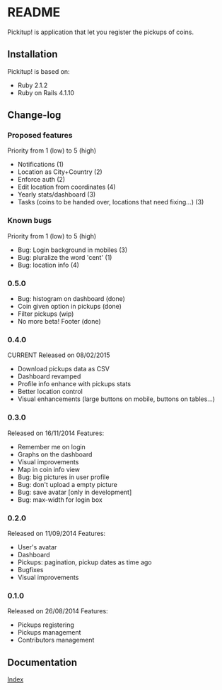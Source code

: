 # README
Pickitup! is application that let you register the pickups of coins.

## Installation
Pickitup! is based on:
 * Ruby 2.1.2
 * Ruby on Rails 4.1.10

## Change-log

### Proposed features
Priority from 1 (low) to 5 (high)
 * Notifications (1)
 * Location as City+Country (2)
 * Enforce auth (2)
 * Edit location from coordinates (4)
 * Yearly stats/dashboard (3)
 * Tasks (coins to be handed over, locations that need fixing...) (3)

### Known bugs
Priority from 1 (low) to 5 (high)
 * Bug: Login background in mobiles (3)
 * Bug: pluralize the word 'cent' (1)
 * Bug: location info (4)

### 0.5.0
 * Bug: histogram on dashboard (done)
 * Coin given option in pickups (done)
 * Filter pickups (wip)
 * No more beta! Footer (done)

### 0.4.0
CURRENT
Released on 08/02/2015
 * Download pickups data as CSV
 * Dashboard revamped
 * Profile info enhance with pickups stats
 * Better location control
 * Visual enhancements (large buttons on mobile, buttons on tables...)

### 0.3.0
Released on 16/11/2014
Features:
 * Remember me on login
 * Graphs on the dashboard
 * Visual improvements
 * Map in coin info view
 * Bug: big pictures in user profile
 * Bug: don't upload a empty picture
 * Bug: save avatar [only in development]
 * Bug: max-width for login box

### 0.2.0
Released on 11/09/2014
Features:
 * User's avatar
 * Dashboard
 * Pickups: pagination, pickup dates as time ago
 * Bugfixes
 * Visual improvements

### 0.1.0
Released on 26/08/2014
Features:
 * Pickups registering
 * Pickups management
 * Contributors management

## Documentation
[Index](doc/readme.md)
